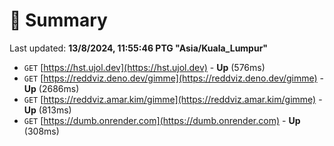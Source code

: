 # 📖 Summary
Last updated: **13/8/2024, 11:55:46 PTG "Asia/Kuala_Lumpur"**

- `GET` [https://hst.ujol.dev](https://hst.ujol.dev) - **Up** (576ms)
- `GET` [https://reddviz.deno.dev/gimme](https://reddviz.deno.dev/gimme) - **Up** (2686ms)
- `GET` [https://reddviz.amar.kim/gimme](https://reddviz.amar.kim/gimme) - **Up** (813ms)
- `GET` [https://dumb.onrender.com](https://dumb.onrender.com) - **Up** (308ms)
